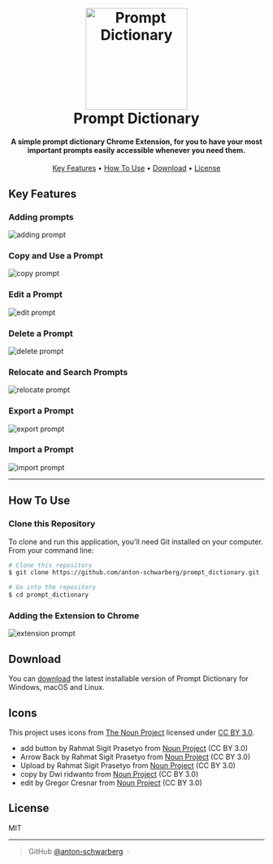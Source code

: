 
<h1 align="center">
  <br>
  <a><img src="assets/icon.png" alt="Prompt Dictionary" width="200"></a>
  <br>
  Prompt Dictionary
  <br>
</h1>

<h4 align="center">A simple prompt dictionary Chrome Extension, for you to have your most important prompts easily accessible whenever you need them.</h4>

<p align="center">
  <a href="#key-features">Key Features</a> •
  <a href="#how-to-use">How To Use</a> •
  <a href="#download">Download</a> •
  <a href="#license">License</a>
</p>

## Key Features

### Adding prompts
![adding prompt](assets/add.gif)

### Copy and Use a Prompt
![copy prompt](assets/copy.gif)

### Edit a Prompt
![edit prompt](assets/edit.gif)

### Delete a Prompt
![delete prompt](assets/deletion.gif)

### Relocate and Search Prompts
![relocate prompt](assets/moving.gif)

### Export a Prompt
![export prompt](assets/export.gif)

### Import a Prompt
![import prompt](assets/import.gif)

--- 

## How To Use

### Clone this Repository
To clone and run this application, you'll need Git installed on your computer. From your command line:

```bash
# Clone this repository
$ git clone https://github.com/anton-schwarberg/prompt_dictionary.git

# Go into the repository
$ cd prompt_dictionary

```

### Adding the Extension to Chrome
![extension prompt](assets/extension.gif)


## Download

You can [download](https://github.com/anton-schwarberg/prompt_dictionary/releases/tag/v1.0.1) the latest installable version of Prompt Dictionary for Windows, macOS and Linux.

## Icons

This project uses icons from [The Noun Project](https://thenounproject.com/) licensed under [CC BY 3.0](https://creativecommons.org/licenses/by/3.0/).

* add button by Rahmat Sigit Prasetyo from <a href="https://thenounproject.com/browse/icons/term/add-button/" target="_blank" title="add button Icons">Noun Project</a> (CC BY 3.0)  
* Arrow Back by Rahmat Sigit Prasetyo from <a href="https://thenounproject.com/browse/icons/term/arrow-back/" target="_blank" title="Arrow Back Icons">Noun Project</a> (CC BY 3.0)  
* Upload by Rahmat Sigit Prasetyo from <a href="https://thenounproject.com/browse/icons/term/upload/" target="_blank" title="Upload Icons">Noun Project</a> (CC BY 3.0)  
* copy by Dwi ridwanto from <a href="https://thenounproject.com/browse/icons/term/copy/" target="_blank" title="copy Icons">Noun Project</a> (CC BY 3.0)  
* edit by Gregor Cresnar from <a href="https://thenounproject.com/browse/icons/term/edit/" target="_blank" title="edit Icons">Noun Project</a> (CC BY 3.0)  

## License

MIT

---

> GitHub [@anton-schwarberg](https://github.com/anton-schwarberg/) &nbsp;&middot;&nbsp;
